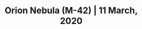 ---
image_path: /gallery-images/11.webp
title: "Orion Nebula (M-42) | 11 March, 2020"
description: "Captured using our 8\" Dobsonian Telescope"
weight: 11
---
